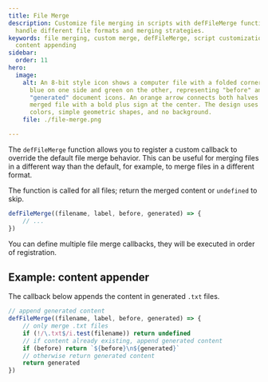 ```yaml
---
title: File Merge
description: Customize file merging in scripts with defFileMerge function to
  handle different file formats and merging strategies.
keywords: file merging, custom merge, defFileMerge, script customization,
  content appending
sidebar:
  order: 11
hero:
  image:
    alt: An 8-bit style icon shows a computer file with a folded corner, split into
      blue on one side and green on the other, representing "before" and
      "generated" document icons. An orange arrow connects both halves into one
      merged file with a bold plus sign at the center. The design uses five flat
      colors, simple geometric shapes, and no background.
    file: ./file-merge.png

---
```


The `defFileMerge` function allows you to register a custom callback to override the default file merge behavior.
This can be useful for merging files in a different way than the default, for example, to merge files in a different format.

The function is called for all files; return the merged content or `undefined` to skip.

```js
defFileMerge((filename, label, before, generated) => {
    // ...
})
```

You can define multiple file merge callbacks, they will be executed in order of registration.

## Example: content appender

The callback below appends the content in generated `.txt` files.

```js
// append generated content
defFileMerge((filename, label, before, generated) => {
    // only merge .txt files
    if (!/\.txt$/i.test(filename)) return undefined
    // if content already existing, append generated content
    if (before) return `${before}\n${generated}`
    // otherwise return generated content
    return generated
})
```
